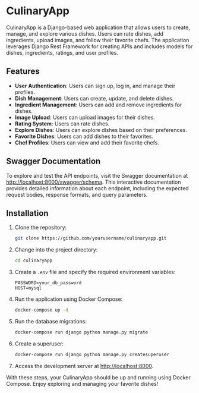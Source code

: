 # CulinaryApp

CulinaryApp is a Django-based web application that allows users to create, manage, and explore various dishes. Users can rate dishes, add ingredients, upload images, and follow their favorite chefs. The application leverages Django Rest Framework for creating APIs and includes models for dishes, ingredients, ratings, and user profiles.

## Features

- **User Authentication**: Users can sign up, log in, and manage their profiles.
- **Dish Management**: Users can create, update, and delete dishes.
- **Ingredient Management**: Users can add and remove ingredients for dishes.
- **Image Upload**: Users can upload images for their dishes.
- **Rating System**: Users can rate dishes.
- **Explore Dishes**: Users can explore dishes based on their preferences.
- **Favorite Dishes**: Users can add dishes to their favorites.
- **Chef Profiles**: Users can view and add their favorite chefs.

## Swagger Documentation

To explore and test the API endpoints, visit the Swagger documentation at [http://localhost:8000/swagger/schema](http://localhost:8000/swagger/schema). This interactive documentation provides detailed information about each endpoint, including the expected request bodies, response formats, and query parameters.

## Installation

1. Clone the repository:
    ```sh
    git clone https://github.com/yourusername/culinaryapp.git
    ```

2. Change into the project directory:
    ```sh
    cd culinaryapp
    ```

3. Create a `.env` file and specify the required environment variables:
    ```env
    PASSWORD=your_db_password
    HOST=mysql
    ```

4. Run the application using Docker Compose:
    ```sh
    docker-compose up -d
    ```

5. Run the database migrations:
    ```sh
    docker-compose run django python manage.py migrate
    ```

6. Create a superuser:
    ```sh
    docker-compose run django python manage.py createsuperuser
    ```

7. Access the development server at [http://localhost:8000](http://localhost:8000).

With these steps, your CulinaryApp should be up and running using Docker Compose. Enjoy exploring and managing your favorite dishes!
